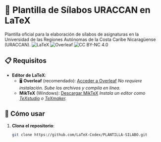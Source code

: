 # 🌟 Plantilla de Sílabos URACCAN en LaTeX

Plantilla oficial para la elaboración de sílabos de asignaturas en la Universidad de las Regiones Autónomas de la Costa Caribe Nicaragüense (URACCAN).
![LaTeX](https://img.shields.io/badge/LaTeX-47A141?style=for-the-badge&logo=LaTeX&logoColor=white)
![Overleaf](https://img.shields.io/badge/Overleaf-388A12?style=for-the-badge&logo=overleaf&logoColor=white)
![CC BY-NC 4.0](https://img.shields.io/badge/Licencia-CC_BY--NC_4.0-EF9421?style=for-the-badge)

## 📋 Requisitos

- **Editor de LaTeX**:
  - 🖥️ **Overleaf** (recomendado): [Acceder a Overleaf](https://es.overleaf.com/)
    *No requiere instalación. Sube los archivos y compila en línea.*
  - **MikTeX** (Windows): [Descargar MikTeX](https://miktex.org/download)
    *Instala un editor como [TeXstudio](https://www.texstudio.org/) o [TeXmaker](http://www.xm1math.net/texmaker/).*

## 🚀 Cómo usar

1. **Clona el repositorio**:
   ```bash
   git clone https://github.com/LaTeX-Codex/PLANTILLA-SILABO.git